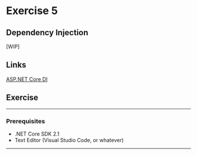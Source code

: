 # Exercise 5

## Dependency Injection

[WIP]

## Links

[ASP.NET Core DI](https://docs.microsoft.com/en-us/aspnet/core/fundamentals/dependency-injection?view=aspnetcore-2.1)

## Exercise

---

### Prerequisites

- .NET Core SDK 2.1
- Text Editor (Visual Studio Code, or whatever)

---